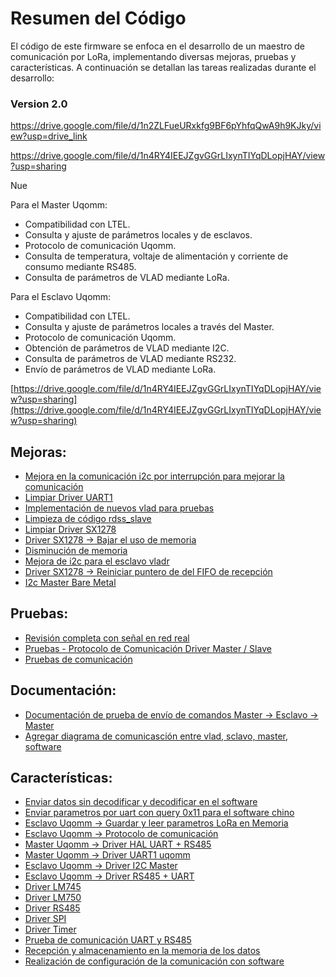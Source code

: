 # Resumen del Código

El código de este firmware se enfoca en el desarrollo de un maestro de comunicación por LoRa, implementando diversas mejoras, pruebas y características. A continuación se detallan las tareas realizadas durante el desarrollo:

### Version 2.0

https://drive.google.com/file/d/1n2ZLFueURxkfg9BF6pYhfqQwA9h9KJky/view?usp=drive_link

https://drive.google.com/file/d/1n4RY4IEEJZgvGGrLIxynTIYqDLopjHAY/view?usp=sharing

Nue

Para el Master Uqomm:

- Compatibilidad con LTEL.
- Consulta y ajuste de parámetros locales y de esclavos.
- Protocolo de comunicación Uqomm.
- Consulta de temperatura, voltaje de alimentación y corriente de consumo mediante RS485.
- Consulta de parámetros de VLAD mediante LoRa.

Para el Esclavo Uqomm:

- Compatibilidad con LTEL.
- Consulta y ajuste de parámetros locales a través del Master.
- Protocolo de comunicación Uqomm.
- Obtención de parámetros de VLAD mediante I2C.
- Consulta de parámetros de VLAD mediante RS232.
- Envío de parámetros de VLAD mediante LoRa.

[https://drive.google.com/file/d/1n4RY4IEEJZgvGGrLIxynTIYqDLopjHAY/view?usp=sharing](https://drive.google.com/file/d/1n4RY4IEEJZgvGGrLIxynTIYqDLopjHAY/view?usp=sharing)


## Mejoras:
- [Mejora en la comunicación i2c por interrupción para mejorar la comunicación](https://www.notion.so/Mejora-en-la-comunicaci-n-i2c-por-interrupci-n-para-mejorar-la-comunicaci-n-0489ad60379d465198a1517431b780dc?pvs=21)
- [Limpiar Driver UART1](https://www.notion.so/Limpiar-Driver-UART1-0db5ff62227e4a0c85c4c770df40b506?pvs=21)
- [Implementación de nuevos vlad para pruebas](https://www.notion.so/Implementaci-n-de-nuevos-vlad-para-pruebas-1773210a4d8341b99d2c9f686b4fa683?pvs=21)
- [Limpieza de código rdss_slave](https://www.notion.so/Limpieza-de-c-digo-rdss_slave-25a2b5302cc24bc3bde693a4bca65ddf?pvs=21)
- [Limpiar Driver SX1278](https://www.notion.so/Limpiar-Driver-SX1278-40f1ee8f71504b8394cdacf41772eeb3?pvs=21)
- [Driver SX1278 → Bajar el uso de memoria](https://www.notion.so/Driver-SX1278-Bajar-el-uso-de-memoria-5efdd1799f97416f8b72ba22bd6eb259?pvs=21)
- [Disminución de memoria](https://www.notion.so/Disminuci-n-de-memoria-600a69e1cc6c4531b82250d0136fd7cf?pvs=21)
- [Mejora de i2c para el esclavo vladr](https://www.notion.so/Mejora-de-i2c-para-el-esclavo-vladr-bc52f5d860744462a68ec2d67c7a649d?pvs=21)
- [Driver SX1278 → Reiniciar puntero de del FIFO de recepción](https://www.notion.so/Driver-SX1278-Reiniciar-puntero-de-del-FIFO-de-recepci-n-8c67b93814434e90b45966008e1d71d3?pvs=21)
- [I2c Master Bare Metal](https://www.notion.so/I2c-Master-Bare-Metal-e33861f3c75f42649e40bdedfab7d01e?pvs=21)

## Pruebas:
- [Revisión completa con señal en red real](https://www.notion.so/Revisi-n-completa-con-se-al-en-red-real-1c980d7b17984a80b122d2a34ba019b4?pvs=21)
- [Pruebas - Protocolo de Comunicación Driver Master / Slave](https://www.notion.so/Pruebas-Protocolo-de-Comunicaci-n-Driver-Master-Slave-8012cbccd5b84dd1ac35caa1832beba5?pvs=21)
- [Pruebas de comunicación](https://www.notion.so/Pruebas-de-comunicaci-n-c00db88e5371474fa8ae17afb2607eef?pvs=21)

## Documentación:
- [Documentación de prueba de envío de comandos Master → Esclavo → Master](https://www.notion.so/Documentaci-n-de-prueba-de-env-o-de-comandos-Master-Esclavo-Master-3bd95e6f55ae46bc83e2782ee17b0268?pvs=21)
- [Agregar diagrama de comunicasción entre vlad, sclavo, master, software](https://www.notion.so/Agregar-diagrama-de-comunicasci-n-entre-vlad-sclavo-master-software-d6393606de8f4ea2b99f89b4025c558d?pvs=21)

## Características:
- [Enviar datos sin decodificar y decodificar en el software](https://www.notion.so/Enviar-datos-sin-decodificar-y-decodificar-en-el-software-0c12c6941fd44d1e8d204f9f08f8f010?pvs=21)
- [Enviar parametros por uart con query 0x11 para el software chino](https://www.notion.so/Enviar-parametros-por-uart-con-query-0x11-para-el-software-chino-2061e79ea19e48cdaa0a28c6a2cc52d2?pvs=21)
- [Esclavo Uqomm → Guardar y leer parametros LoRa en Memoria](https://www.notion.so/Esclavo-Uqomm-Guardar-y-leer-parametros-LoRa-en-Memoria-2451b052aea84f49881b084050f28928?pvs=21)
- [Esclavo Uqomm → Protocolo de comunicación](https://www.notion.so/Esclavo-Uqomm-Protocolo-de-comunicaci-n-387608fb720d4e1b8425d7afca88fd52?pvs=21)
- [Master Uqomm → Driver HAL UART + RS485](https://www.notion.so/Master-Uqomm-Driver-HAL-UART-RS485-308ee6c92e894fed8ff3b854b1295241?pvs=21)
- [Master Uqomm → Driver UART1 uqomm](https://www.notion.so/Master-Uqomm-Driver-UART1-uqomm-443993f635044e72a497c1f7deb786aa?pvs=21)
- [Esclavo Uqomm → Driver I2C Master](https://www.notion.so/Esclavo-Uqomm-Driver-I2C-Master-28cc03fc93cb4f95b2a558c5a9ca1abb?pvs=21)
- [Esclavo Uqomm → Driver RS485 + UART](https://www.notion.so/Esclavo-Uqomm-Driver-RS485-UART-cc4961edaf214cd1bda2146820e6eca4?pvs=21)
- [Driver LM745](https://www.notion.so/Master-Uqomm-Driver-lm745-fa0c364ba1c94f0d94af4a1ce54905ab?pvs=21)
- [Driver LM750](https://www.notion.so/Master-Uqomm-Driver-lm750-c9b4f5b8a9fc4331b539c9b51ad0a5de?pvs=21)
- [Driver RS485](https://www.notion.so/Driver-RS485-276f215839d3463faa16fe67fdd324b2?pvs=21)
- [Driver SPI](https://www.notion.so/Driver-SPI-656f07147fe9412fbbf1955e867da115?pvs=21)
- [Driver Timer](https://www.notion.so/Driver-Timer-7e6eeb19564e4d12ad6e7208c3048a6d?pvs=21)
- [Prueba de comunicación UART y RS485](https://www.notion.so/Prueba-de-comunicaci-n-UART-y-RS485-d7c08cdd91f441dbb12a5d76ec1a4dc3?pvs=21)
- [Recepción y almacenamiento en la memoria de los datos](https://www.notion.so/Recepci-n-y-almacenamiento-en-la-memoria-de-los-datos-c7206c6c7e484452869c01d76fbff91e?pvs=21)
- [Realización de configuración de la comunicación con software](https://www.notion.so/Realizaci-n-de-configuraci-n-de-la-comunicaci-n-con-software-7e3b0bbfdb5a4f39a2d3c52e3a94cc8b?pvs=21)

